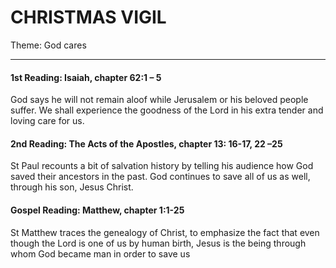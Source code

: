 # CHRISTMAS VIGIL
Theme: God cares

---

#### 1st Reading: Isaiah, chapter 62:1 – 5

God says he will not remain aloof while Jerusalem or his beloved people suffer.  We shall experience the goodness of the Lord in his extra tender and loving care for us.

#### 2nd Reading: The Acts of the Apostles, chapter 13: 16-17, 22 –25

St Paul recounts a bit of salvation history by telling his audience how God saved their ancestors in the past.  God continues to save all of us as well, through his son, Jesus Christ.

#### Gospel Reading: Matthew, chapter 1:1-25

St Matthew traces the genealogy of Christ, to emphasize the fact that even though the Lord is one of us by human birth, Jesus is the being through whom God became man in order to save us